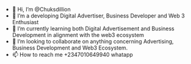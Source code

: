 - 👋 Hi, I’m @Chuksdillion
- 👀 I’m a developing Digital Advertiser, Business Developer and Web 3 Enthusiast 
- 🌱 I’m currently learning both Digital Advertisement and Business Development in alignment with the web3 ecosystem 
- 💞️ I’m looking to collaborate on anything concerning Advertising, Business Development and Web3 Ecosystem.
- 📫 How to reach me +2347010649940 whatapp

<!---
Chuksdillion/Chuksdillion is a ✨ special ✨ repository because its `README.md` (this file) appears on your GitHub profile.
You can click the Preview link to take a look at your changes.
--->
